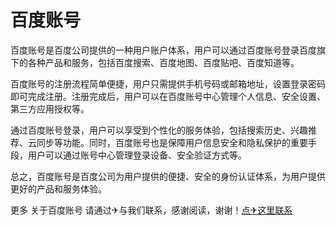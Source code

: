 # 百度账号

百度账号是百度公司提供的一种用户账户体系，用户可以通过百度账号登录百度旗下的各种产品和服务，包括百度搜索、百度地图、百度贴吧、百度知道等。

百度账号的注册流程简单便捷，用户只需提供手机号码或邮箱地址，设置登录密码即可完成注册。注册完成后，用户可以在百度账号中心管理个人信息、安全设置、第三方应用授权等。

通过百度账号登录，用户可以享受到个性化的服务体验，包括搜索历史、兴趣推荐、云同步等功能。同时，百度账号也是保障用户信息安全和隐私保护的重要手段，用户可以通过账号中心管理登录设备、安全验证方式等。

总之，百度账号是百度公司为用户提供的便捷、安全的身份认证体系，为用户提供更好的产品和服务体验。

更多 关于百度账号 请通过✈与我们联系，感谢阅读，谢谢！[点✈这里联系](https://bbd.k02.cc)